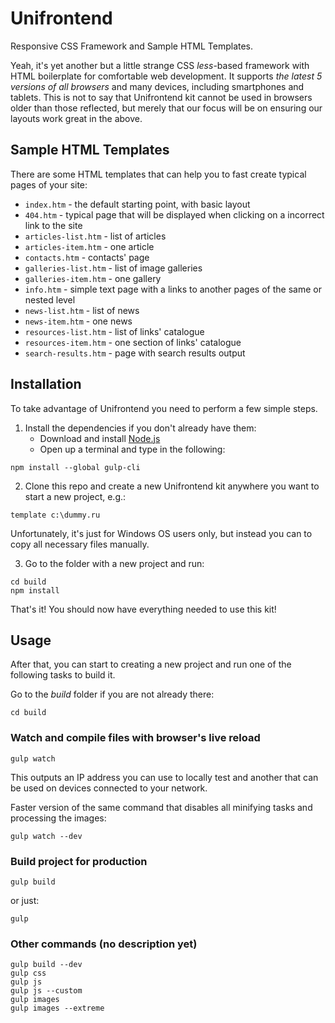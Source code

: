 # Unifrontend

Responsive CSS Framework and Sample HTML Templates.

Yeah, it's yet another but a little strange CSS *less*-based framework with HTML boilerplate for comfortable web development.
It supports *the latest 5 versions of all browsers* and many devices, including smartphones and tablets. This is not to say that Unifrontend kit cannot be used in browsers older than those reflected, but merely that our focus will be on ensuring our layouts work great in the above.


## Sample HTML Templates

There are some HTML templates that can help you to fast create typical pages of your site:

* `index.htm` - the default starting point, with basic layout
* `404.htm` - typical page that will be displayed when clicking on a incorrect link to the site
* `articles-list.htm` - list of articles
* `articles-item.htm` - one article
* `contacts.htm` - contacts' page
* `galleries-list.htm` - list of image galleries
* `galleries-item.htm` - one gallery
* `info.htm` - simple text page with a links to another pages of the same or nested level
* `news-list.htm` - list of news
* `news-item.htm` - one news
* `resources-list.htm` - list of links' catalogue
* `resources-item.htm` - one section of links' catalogue
* `search-results.htm` - page with search results output


## Installation

To take advantage of Unifrontend you need to perform a few simple steps.

1. Install the dependencies if you don't already have them:
   - Download and install [Node.js](http://nodejs.org)
   - Open up a terminal and type in the following:
```
npm install --global gulp-cli
```
2. Clone this repo and create a new Unifrontend kit anywhere you want to start a new project, e.g.:
```
template c:\dummy.ru
```
Unfortunately, it's just for Windows OS users only, but instead you can to copy all necessary files manually.

3. Go to the folder with a new project and run:
```
cd build
npm install
```

That's it! You should now have everything needed to use this kit!


## Usage

After that, you can start to creating a new project and run one of the following tasks to build it.

Go to the *build* folder if you are not already there:
```
cd build
```


### Watch and compile files with browser's live reload
```
gulp watch
```

This outputs an IP address you can use to locally test and another that can be used on devices connected to your network.

Faster version of the same command that disables all minifying tasks and processing the images:
```
gulp watch --dev
```


### Build project for production
```
gulp build
```
or just:
```
gulp
```


### Other commands (no description yet)
```
gulp build --dev
gulp css
gulp js
gulp js --custom
gulp images
gulp images --extreme
```